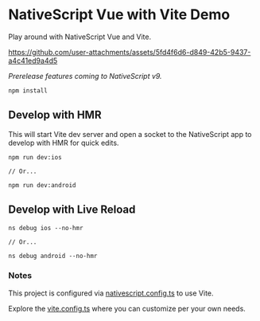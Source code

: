 # NativeScript Vue with Vite Demo

Play around with NativeScript Vue and Vite.

https://github.com/user-attachments/assets/5fd4f6d6-d849-42b5-9437-a4c41ed9a4d5

*Prerelease features coming to NativeScript v9.*

```
npm install
```

## Develop with HMR

This will start Vite dev server and open a socket to the NativeScript app to develop with HMR for quick edits.

```
npm run dev:ios

// Or...

npm run dev:android
```

## Develop with Live Reload

```
ns debug ios --no-hmr

// Or...

ns debug android --no-hmr
```

### Notes

This project is configured via [nativescript.config.ts](nativescript.config.ts) to use Vite.

Explore the [vite.config.ts](vite.config.ts) where you can customize per your own needs.
